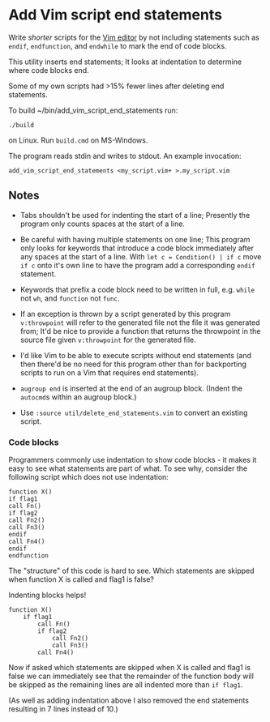 # Add Vim script end statements #

Write _shorter_ scripts for the [Vim editor](https://www.vim.org/) by not including statements such as `endif`, `endfunction`, and `endwhile` to mark the end of code blocks.

This utility inserts end statements; It looks at indentation to determine where code blocks end.

Some of my own scripts had >15% fewer lines after deleting end statements.

To build ~/bin/add_vim_script_end_statements run:
```
./build
```
on Linux. Run `build.cmd` on MS-Windows.

The program reads stdin and writes to stdout. An example invocation:
```
add_vim_script_end_statements <my_script.vim+ >.my_script.vim
```

## Notes ##

- Tabs shouldn't be used for indenting the start of a line; Presently the program only counts spaces at the start of a line.

- Be careful with having multiple statements on one line; This program only looks for keywords that introduce a code block immediately after any spaces at the start of a line. With `let c = Condition() | if c` move `if c` onto it's own line to have the program add a corresponding `endif` statement.

- Keywords that prefix a code block need to be written in full, e.g. `while` not `wh`, and `function` not `func`.

- If an exception is thrown by a script generated by this program `v:throwpoint` will refer to the generated file not the file it was generated from; It'd be nice to provide a function that returns the throwpoint in the source file given `v:throwpoint` for the generated file.

- I'd like Vim to be able to execute scripts without end statements (and then there'd be no need for this program other than for backporting scripts to run on a Vim that requires end statements).

- `augroup end` is inserted at the end of an augroup block. (Indent the `autocmd`s within an augroup block.)

- Use `:source util/delete_end_statements.vim` to convert an existing script.


### Code blocks ###

Programmers commonly use indentation to show code blocks - it makes it easy to see what statements are part of what. To see why, consider the following script which does not use indentation:
```
function X()
if flag1
call Fn()
if flag2
call Fn2()
call Fn3()
endif
call Fn4()
endif
endfunction
```
The "structure" of this code is hard to see. Which statements are skipped when function X is called and flag1 is false?

Indenting blocks helps!
```
function X()
    if flag1
        call Fn()
        if flag2
            call Fn2()
            call Fn3()
        call Fn4()
```
Now if asked which statements are skipped when X is called and flag1 is false we can immediately see that the remainder of the function body will be skipped as the remaining lines are all indented more than `if flag1`.

(As well as adding indentation above I also removed the end statements resulting in 7 lines instead of 10.)
